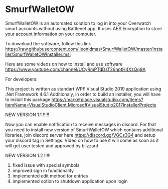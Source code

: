 # SmurfWalletOW

SmurfWalletOW is an automated solution to log in into your Overwatch smurf accounts without using Battlenet app. It uses AES Encryption to store your account information on your computer.

To download the software, follow this link https://raw.githubusercontent.com/ileonidmas/SmurfWalletOW/master/Installer/SmurfWalletOWInstaller.msi

Here are some videos on how to install and use software https://www.youtube.com/channel/UCyRmPTdDsT26hptH4XzQq9A

For developers:

This project is written as standart WPF Visual Studio 2019 application using .Net Framework 4.6.1
Additionaly, in order to build an installer, you will have to install this package https://marketplace.visualstudio.com/items?itemName=VisualStudioClient.MicrosoftVisualStudio2017InstallerProjects

NEW VERSION 1.1 !!!!!

Now you can enable notification to receive messages in discord. For that you need to install new version of SmurfWalletOW which contains additional libraries, join discord server here https://discord.gg/VGCs3G4 and setup your discord tag in Settings. Video on how to use it will come as soon as it will get user tested and approved by blizzard


NEW VERSION 1.2 !!!!!

1) fixed issue with special symbols
2) improved sign in functionality
3) implemented edit method for entries
4) implemented option to shutdown application upon login
